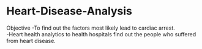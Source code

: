 # Heart-Disease-Analysis

Objective 
-To find out the factors most likely lead to cardiac arrest.  
-Heart health analytics to health hospitals find out the people who suffered from heart disease.  

